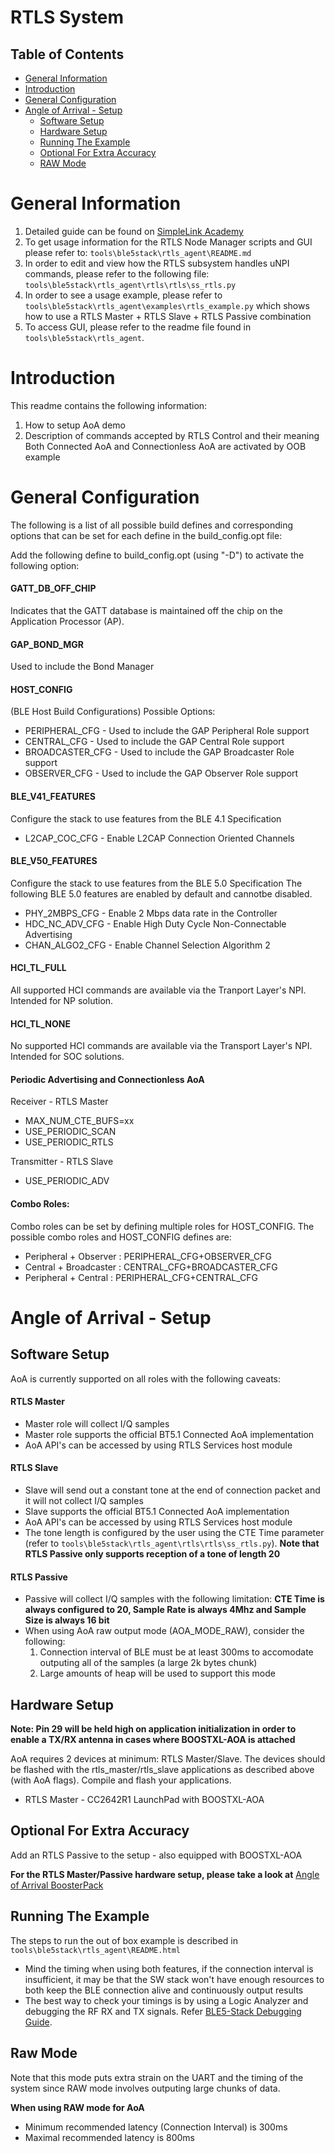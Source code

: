 # RTLS System

## Table of Contents

* [General Information](#general-information)
* [Introduction](#Introduction)
* [General Configuration](#general-configuration)
* [Angle of Arrival - Setup](#aoa-setup)
	* [Software Setup](#aoa-software-setup)
	* [Hardware Setup](#aoa-hardware-setup)
	* [Running The Example](#aoa-running-the-example)
	* [Optional For Extra Accuracy](#Optional-for-extra-accuracy)
    * [RAW Mode](#raw-mode)

# <a name="general-informatio"></a>General Information

1. Detailed guide can be found on [SimpleLink Academy](http://dev.ti.com/tirex/explore/node?node=ADoNVRzIjRH1Ft0aHjErQg__pTTHBmu__LATEST)
2. To get usage information for the RTLS Node Manager scripts and GUI please refer to: `tools\ble5stack\rtls_agent\README.md`
3. In order to edit and view how the RTLS subsystem handles uNPI commands, please refer to the following file: `tools\ble5stack\rtls_agent\rtls\rtls\ss_rtls.py`
4. In order to see a usage example, please refer to `tools\ble5stack\rtls_agent\examples\rtls_example.py` which shows how to use a RTLS Master + RTLS Slave + RTLS Passive combination
5. To access GUI, please refer to the readme file found in `tools\ble5stack\rtls_agent`.

# <a name="Introduction"></a>Introduction

This readme contains the following information:
1. How to setup AoA demo
2. Description of commands accepted by RTLS Control and their meaning
Both Connected AoA and Connectionless AoA are activated by OOB example

# <a name="general-configuration"></a>General Configuration

The following is a list of all possible build defines and corresponding options
that can be set for each define in the build_config.opt file:

Add the following define to  build_config.opt (using "-D") to activate the following option:

#### GATT_DB_OFF_CHIP
Indicates that the GATT database is maintained off the chip on the Application Processor (AP).

#### GAP_BOND_MGR
 Used to include the Bond Manager

#### HOST_CONFIG
(BLE Host Build Configurations) Possible Options:

* PERIPHERAL_CFG      - Used to include the GAP Peripheral Role support
* CENTRAL_CFG         - Used to include the GAP Central Role support
* BROADCASTER_CFG     - Used to include the GAP Broadcaster Role support
* OBSERVER_CFG        - Used to include the GAP Observer Role support

#### BLE_V41_FEATURES
Configure the stack to use features from the BLE 4.1 Specification

* L2CAP_COC_CFG       - Enable L2CAP Connection Oriented Channels

#### BLE_V50_FEATURES
Configure the stack to use features from the BLE 5.0 Specification
The following BLE 5.0 features are enabled by default and cannotbe disabled.

* PHY_2MBPS_CFG       - Enable 2 Mbps data rate in the Controller
* HDC_NC_ADV_CFG      - Enable High Duty Cycle Non-Connectable Advertising
* CHAN_ALGO2_CFG      - Enable Channel Selection Algorithm 2

#### HCI_TL_FULL
All supported HCI commands are available via the Tranport Layer's NPI. Intended for NP solution.

#### HCI_TL_NONE
No supported HCI commands are available via the Transport Layer's NPI. Intended for SOC solutions.

#### Periodic Advertising and Connectionless AoA
Receiver - RTLS Master

* MAX_NUM_CTE_BUFS=xx
* USE_PERIODIC_SCAN
* USE_PERIODIC_RTLS

Transmitter - RTLS Slave

* USE_PERIODIC_ADV

#### Combo Roles:
Combo roles can be set by defining multiple roles for HOST_CONFIG. The possible combo roles and HOST_CONFIG defines are:
* Peripheral + Observer  :    PERIPHERAL_CFG+OBSERVER_CFG
* Central + Broadcaster  :    CENTRAL_CFG+BROADCASTER_CFG
* Peripheral + Central   :    PERIPHERAL_CFG+CENTRAL_CFG

# <a name="aoa-setup"></a>Angle of Arrival - Setup
## <a name="aoa-software-setup"></a>Software Setup
AoA is currently supported on all roles with the following caveats:

#### RTLS Master
* Master role will collect I/Q samples
* Master role supports the official BT5.1 Connected AoA implementation
* AoA API's can be accessed by using RTLS Services host module

#### RTLS Slave
* Slave will send out a constant tone at the end of connection packet and it will not collect I/Q samples
* Slave supports the official BT5.1 Connected AoA implementation
* AoA API's can be accessed by using RTLS Services host module
* The tone length is configured by the user using the CTE Time parameter (refer to `tools\ble5stack\rtls_agent\rtls\rtls\ss_rtls.py`). **Note that RTLS Passive only supports reception of a tone of length 20**

#### RTLS Passive
* Passive will collect I/Q samples with the following limitation: **CTE Time is always configured to 20, Sample Rate is always 4Mhz and Sample Size is always 16 bit**
* When using AoA raw output mode (AOA_MODE_RAW), consider the following:
    1. Connection interval of BLE must be at least 300ms to accomodate outputing all of the samples (a large 2k bytes chunk)
    2. Large amounts of heap will be used to support this mode


## <a name="aoa-hardware-setup"></a>Hardware Setup
**Note: Pin 29 will be held high on application initialization in order to enable a TX/RX antenna in cases where BOOSTXL-AOA is attached**

AoA requires 2 devices at minimum: RTLS Master/Slave.
The devices should be flashed with the rtls_master/rtls_slave applications as described above (with AoA flags).
Compile and flash your applications.

* RTLS Master - CC2642R1 LaunchPad with BOOSTXL-AOA

## <a name="Optional-for-extra-accuracy"></a>Optional For Extra Accuracy
Add an RTLS Passive to the setup - also equipped with BOOSTXL-AOA

**For the RTLS Master/Passive hardware setup, please take a look at**
[Angle of Arrival BoosterPack](http://dev.ti.com/tirex/#/?link=Development%20Tools%2FKits%20and%20Boards%2FAngle%20of%20Arrival%20BoosterPack)

## <a name="aoa-running-the-example"></a>Running The Example
The steps to run the out of box example is described in `tools\ble5stack\rtls_agent\README.html`

* Mind the timing when using both features, if the connection interval is insufficient, it may be that the SW stack won't have enough resources to both keep the BLE connection alive and continuously output results
* The best way to check your timings is by using a Logic Analyzer and debugging the RF RX and TX signals. Refer [BLE5-Stack Debugging Guide](http://dev.ti.com/tirex/explore/node?node=AORHSvJNCJkn6rS93wDgGg__pTTHBmu__LATEST).

## <a name="raw-mode"></a>Raw Mode
Note that this mode puts extra strain on the UART and the timing of the system since RAW mode involves outputing large chunks of data.

**When using RAW mode for AoA**
* Minimum recommended latency (Connection Interval) is 300ms
* Maximal recommended latency is 800ms
